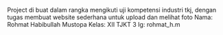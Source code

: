 Project di buat dalam rangka mengikuti uji kompetensi industri tkj, dengan tugas membuat website sederhana untuk upload dan melihat foto
Nama: Rohmat Habibullah Mustopa
Kelas: XII TJKT 3
Ig: rohmat_h.m
